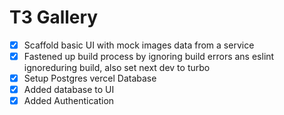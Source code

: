 # T3 Gallery

- [x] Scaffold basic UI with mock images data from a service
- [x] Fastened up build process by ignoring build errors ans eslint ignoreduring build, also set next dev to turbo
- [x] Setup Postgres vercel Database
- [x] Added database to UI
- [x] Added Authentication
